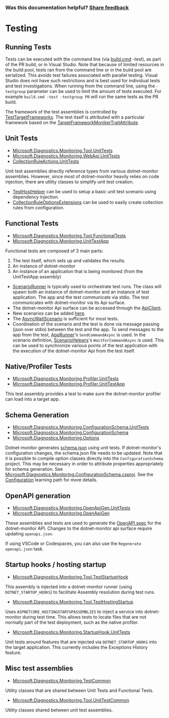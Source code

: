 
### Was this documentation helpful? [Share feedback](https://www.research.net/r/DGDQWXH?src=documentation%2FlearningPath%2Ftesting)

# Testing

## Running Tests

Tests can be executed with the command line (via [build.cmd](../../Build.cmd) -test), as part of the PR build, or in Visual Studio. Note that because of limited resources in the build pool, tests ran from the command line or in the build pool are serialized. This avoids test failures associated with parallel testing. Visual Studio does not have such restrictions and is best used for individual tests and test investigations. When running from the command line, using the `-testgroup` parameter can be used to limit the amount of tests executed. For example `build.cmd -test -testgroup PR` will run the same tests as the PR build.

The framework of the test assemblies is controlled by [TestTargetFrameworks](https://github.com/dotnet/dotnet-monitor/blob/6a8b650ef797cb8aab4d80787dbdce12b1b22fc4/eng/Versions.props). The test itself is attributed with a particular framework based on the [TargetFrameworkMonikerTraitAttribute](https://github.com/dotnet/dotnet-monitor/blob/386d6a2599c1ea6d99410c04a7f1878503fb0e95/src/Tests/Microsoft.Diagnostics.Monitoring.TestCommon/TargetFrameworkMonikerTraitAttribute.cs).

## Unit Tests

- [Microsoft.Diagnostics.Monitoring.Tool.UnitTests](https://github.com/dotnet/dotnet-monitor/blob/386d6a2599c1ea6d99410c04a7f1878503fb0e95/src/Tests/Microsoft.Diagnostics.Monitoring.Tool.UnitTests)
- [Microsoft.Diagnostics.Monitoring.WebApi.UnitTests](https://github.com/dotnet/dotnet-monitor/blob/386d6a2599c1ea6d99410c04a7f1878503fb0e95/src/Tests/Microsoft.Diagnostics.Monitoring.WebApi.UnitTests/)
- [CollectionRuleActions.UnitTests](https://github.com/dotnet/dotnet-monitor/blob/386d6a2599c1ea6d99410c04a7f1878503fb0e95/src/Tests/CollectionRuleActions.UnitTests/)

Unit test assemblies directly reference types from various dotnet-monitor assemblies. However, since most of dotnet-monitor heavily relies on code injection, there are utility classes to simplify unit test creation. 

- [TestHostHelper](https://github.com/dotnet/dotnet-monitor/blob/386d6a2599c1ea6d99410c04a7f1878503fb0e95/src/Tests/Microsoft.Diagnostics.Monitoring.Tool.UnitTestCommon/TestHostHelper.cs) can be used to setup a basic unit test scenario using dependency injection.
- [CollectionRuleOptionsExtensions](https://github.com/dotnet/dotnet-monitor/blob/386d6a2599c1ea6d99410c04a7f1878503fb0e95/src/Tests/Microsoft.Diagnostics.Monitoring.Tool.UnitTestCommon/Options/CollectionRuleOptionsExtensions.cs) can be used to easily create collection rules from configuration.

## Functional Tests

- [Microsoft.Diagnostics.Monitoring.Tool.FunctionalTests](https://github.com/dotnet/dotnet-monitor/blob/386d6a2599c1ea6d99410c04a7f1878503fb0e95/src/Tests/Microsoft.Diagnostics.Monitoring.Tool.FunctionalTests)
- [Microsoft.Diagnostics.Monitoring.UnitTestApp](https://github.com/dotnet/dotnet-monitor/blob/386d6a2599c1ea6d99410c04a7f1878503fb0e95/src/Tests/Microsoft.Diagnostics.Monitoring.UnitTestApp/)

Functional tests are composed of 3 main parts:
1. The test itself, which sets up and validates the results.
1. An instance of dotnet-monitor
1. An instance of an application that is being monitored (from the UnitTestApp assembly)

* [ScenarioRunner](https://github.com/dotnet/dotnet-monitor/blob/386d6a2599c1ea6d99410c04a7f1878503fb0e95/src/Tests/Microsoft.Diagnostics.Monitoring.Tool.FunctionalTests/Runners/ScenarioRunner.cs) is typically used to orchestrate test runs. The class will spawn both an instance of dotnet-monitor and an instance of test application. The app and the test communicate via stdio. The test communicates with dotnet-monitor via its Api surface.
* The dotnet-monitor Api surface can be accessed through the [ApiClient](https://github.com/dotnet/dotnet-monitor/blob/386d6a2599c1ea6d99410c04a7f1878503fb0e95/src/Tests/Microsoft.Diagnostics.Monitoring.Tool.FunctionalTests/HttpApi/ApiClient.cs).
* New scenarios can be added [here](https://github.com/dotnet/dotnet-monitor/blob/386d6a2599c1ea6d99410c04a7f1878503fb0e95/src/Tests/Microsoft.Diagnostics.Monitoring.UnitTestApp/Scenarios/).
* The [AsyncWaitScenario](https://github.com/dotnet/dotnet-monitor/blob/386d6a2599c1ea6d99410c04a7f1878503fb0e95/src/Tests/Microsoft.Diagnostics.Monitoring.UnitTestApp/Scenarios/AsyncWaitScenario.cs) is sufficient for most tests.
* Coordination of the scenario and the test is done via message passing (json over stdio) between the test and the app. To send messages to the app from the test, [AppRunner](https://github.com/dotnet/dotnet-monitor/blob/386d6a2599c1ea6d99410c04a7f1878503fb0e95/src/Tests/Microsoft.Diagnostics.Monitoring.TestCommon/Runners/AppRunner.cs)'s `SendCommandAsync` is used. In the scenario definition, [ScenarioHelpers](https://github.com/dotnet/dotnet-monitor/blob/386d6a2599c1ea6d99410c04a7f1878503fb0e95/src/Tests/Microsoft.Diagnostics.Monitoring.UnitTestApp/ScenarioHelpers.cs)'s `WaitForCommandAsync` is used. This can be used to synchronize various points of the test application with the execution of the dotnet-monitor Api from the test itself.

## Native/Profiler Tests

- [Microsoft.Diagnostics.Monitoring.Profiler.UnitTests](https://github.com/dotnet/dotnet-monitor/blob/386d6a2599c1ea6d99410c04a7f1878503fb0e95/src/Tests/Microsoft.Diagnostics.Monitoring.Profiler.UnitTests/)
- [Microsoft.Diagnostics.Monitoring.Profiler.UnitTestApp](https://github.com/dotnet/dotnet-monitor/blob/386d6a2599c1ea6d99410c04a7f1878503fb0e95/src/Tests/Microsoft.Diagnostics.Monitoring.Profiler.UnitTestApp/)

This test assembly provides a test to make sure the dotnet-monitor profiler can load into a target app.

## Schema Generation

- [Microsoft.Diagnostics.Monitoring.ConfigurationSchema.UnitTests](https://github.com/dotnet/dotnet-monitor/blob/386d6a2599c1ea6d99410c04a7f1878503fb0e95/src/Tests/Microsoft.Diagnostics.Monitoring.ConfigurationSchema.UnitTests/)
- [Microsoft.Diagnostics.Monitoring.ConfigurationSchema](https://github.com/dotnet/dotnet-monitor/blob/386d6a2599c1ea6d99410c04a7f1878503fb0e95/src/Tests/Microsoft.Diagnostics.Monitoring.ConfigurationSchema/)
- [Microsoft.Diagnostics.Monitoring.Options](https://github.com/dotnet/dotnet-monitor/blob/386d6a2599c1ea6d99410c04a7f1878503fb0e95/src/Microsoft.Diagnostics.Monitoring.Options)

Dotnet-monitor generates [schema.json](https://github.com/dotnet/dotnet-monitor/blob/386d6a2599c1ea6d99410c04a7f1878503fb0e95/documentation/schema.json) using unit tests. If dotnet-monitor's configuration changes, the schema.json file needs to be updated.
Note that it is possible to compile option classes directly into the `ConfigurationSchema` project. This may be necessary in order to attribute properties appropriately for schema generation. See [Microsoft.Diagnostics.Monitoring.ConfigurationSchema.csproj](https://github.com/dotnet/dotnet-monitor/blob/386d6a2599c1ea6d99410c04a7f1878503fb0e95/src/Tests/Microsoft.Diagnostics.Monitoring.ConfigurationSchema/Microsoft.Diagnostics.Monitoring.ConfigurationSchema.csproj). See the [Configuration](./configuration.md#how-configuration-works) learning path for more details.

## OpenAPI generation

- [Microsoft.Diagnostics.Monitoring.OpenApiGen.UnitTests](https://github.com/dotnet/dotnet-monitor/blob/386d6a2599c1ea6d99410c04a7f1878503fb0e95/src/Tests/Microsoft.Diagnostics.Monitoring.OpenApiGen.UnitTests/)
- [Microsoft.Diagnostics.Monitoring.OpenApiGen](https://github.com/dotnet/dotnet-monitor/blob/386d6a2599c1ea6d99410c04a7f1878503fb0e95/src/Tests/Microsoft.Diagnostics.Monitoring.OpenApiGen/)

These assemblies and tests are used to generate the [OpenAPI spec](https://github.com/dotnet/dotnet-monitor/blob/386d6a2599c1ea6d99410c04a7f1878503fb0e95/documentation/openapi.json) for the dotnet-monitor API. Changes to the dotnet-monitor api surface require updating `openapi.json`.

If using VSCode or Codespaces, you can also use the `Regenerate openapi.json` task.

## Startup hooks / hosting startup

- [Microsoft.Diagnostics.Monitoring.Tool.TestStartupHook](https://github.com/dotnet/dotnet-monitor/blob/386d6a2599c1ea6d99410c04a7f1878503fb0e95/src/Tests/Microsoft.Diagnostics.Monitoring.Tool.TestStartupHook/)

This assembly is injected into a dotnet-monitor runner (using `DOTNET_STARTUP_HOOKS`) to facilitate Assembly resolution during test runs.

- [Microsoft.Diagnostics.Monitoring.Tool.TestHostingStartup](https://github.com/dotnet/dotnet-monitor/blob/386d6a2599c1ea6d99410c04a7f1878503fb0e95/src/Tests/Microsoft.Diagnostics.Monitoring.Tool.TestHostingStartup/)

Uses `ASPNETCORE_HOSTINGSTARTUPASSEMBLIES` to inject a service into dotnet-monitor during test time. This allows tests to locate files that are not normally part of the test deployment,
such as the native profiler.

- [Microsoft.Diagnostics.Monitoring.StartupHook.UnitTests](https://github.com/dotnet/dotnet-monitor/blob/386d6a2599c1ea6d99410c04a7f1878503fb0e95/src/Tests/Microsoft.Diagnostics.Monitoring.StartupHook.UnitTests/)

Unit tests around features that are injected via `DOTNET_STARTUP_HOOKS` into the target application. This currently includes the Exceptions History feature.

## Misc test assemblies

- [Microsoft.Diagnostics.Monitoring.TestCommon](https://github.com/dotnet/dotnet-monitor/blob/386d6a2599c1ea6d99410c04a7f1878503fb0e95/src/Tests/Microsoft.Diagnostics.Monitoring.TestCommon/)

Utility classes that are shared between Unit Tests and Functional Tests.

- [Microsoft.Diagnostics.Monitoring.Tool.UnitTestCommon](https://github.com/dotnet/dotnet-monitor/blob/386d6a2599c1ea6d99410c04a7f1878503fb0e95/src/Tests/Microsoft.Diagnostics.Monitoring.Tool.UnitTestCommon/)

Utility classes shared between unit test assemblies.
